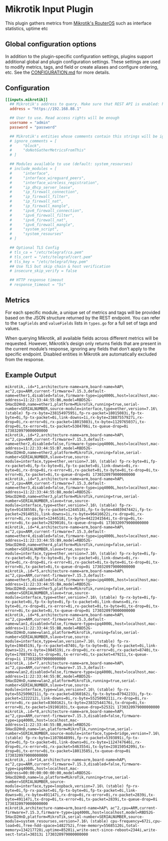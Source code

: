 # Mikrotik Input Plugin

This plugin gathers metrics from [Mikrotik's RouterOS][mikrotik] such as
interface statistics, uptime etc

[mikrotik]: https://mikrotik.com/software

## Global configuration options <!-- @/docs/includes/plugin_config.md -->

In addition to the plugin-specific configuration settings, plugins support
additional global and plugin configuration settings. These settings are used to
modify metrics, tags, and field or create aliases and configure ordering, etc.
See the [CONFIGURATION.md][CONFIGURATION.md] for more details.

[CONFIGURATION.md]: ../../../docs/CONFIGURATION.md#plugins

## Configuration

```toml @sample.conf
[[inputs.mikrotik]]
  ## Mikrotik's address to query. Make sure that REST API is enabled: https://help.mikrotik.com/docs/spaces/ROS/pages/47579162/REST+API
  address = "https://192.168.88.1"

  ## User to use. Read access rights will be enough
  username = "admin"
  password = "password"

  ## Mikrotik's entities whose comments contain this strings will be ignored
  # ignore_comments = [
  #     "block",
  #     "doNotGatherMetricsFromThis"
  # ]

  ## Modules available to use (default: system_resourses)
  # include_modules = [
  #     "interface",
  #     "interface_wireguard_peers",
  #     "interface_wireless_registration",
  #     "ip_dhcp_server_lease",
  #     "ip_firewall_connection",
  #     "ip_firewall_filter",
  #     "ip_firewall_nat",
  #     "ip_firewall_mangle",
  #     "ipv6_firewall_connection",
  #     "ipv6_firewall_filter",
  #     "ipv6_firewall_nat",
  #     "ipv6_firewall_mangle",
  #     "system_script",
  #     "system_resourses"
  # ]

  ## Optional TLS Config
  # tls_ca = "/etc/telegraf/ca.pem"
  # tls_cert = "/etc/telegraf/cert.pem"
  # tls_key = "/etc/telegraf/key.pem"
  ## Use TLS but skip chain & host verification
  # insecure_skip_verify = false

  ## HTTP response timeout
  # response_timeout = "5s"
```

## Metrics

For each specific module, a unique set of metrics and tags will be provided
based on the JSON structure returned by the REST endpoint. You can refer to
the `tagFields` and `valueFields` lists in `types.go` for a full set of
tags and values.

When querying Mikrotik, all available fields across different metrics
will be requested. However, Mikrotik’s design only returns fields that are
present in the current module’s response, ignoring any fields that don’t
apply to the specific endpoint. Disabled entities in Mikrotik are
automatically excluded from the response.

## Example Output

```text
mikrotik,.id=*1,architecture-name=arm,board-name=hAP\ ac^2,cpu=ARM,current-firmware=7.15.3,default-name=ether1,disabled=false,firmware-type=ipq4000L,host=localhost,mac-address=11:22:33:44:55:B6,model=RBD52G-5HacD2HnD,name=ether1,platform=MikroTik,running=true,serial-number=SERIALNUMBER,source-module=interface,type=ether,version=7.16\ (stable) fp-rx-byte=23815497595i,fp-rx-packet=18015083i,fp-tx-byte=0i,fp-tx-packet=0i,link-downs=1i,rx-byte=23887557927i,rx-drop=0i,rx-error=0i,rx-packet=18015083i,tx-byte=1129765037i,tx-drop=0i,tx-error=0i,tx-packet=5384706i,tx-queue-drop=0i 1730320979000000000
mikrotik,.id=*2,architecture-name=arm,board-name=hAP\ ac^2,cpu=ARM,current-firmware=7.15.3,default-name=ether2,disabled=false,firmware-type=ipq4000L,host=localhost,mac-address=11:22:33:44:55:B7,model=RBD52G-5HacD2HnD,name=ether2,platform=MikroTik,running=false,serial-number=SERIALNUMBER,slave=true,source-module=interface,type=ether,version=7.16\ (stable) fp-rx-byte=0i,fp-rx-packet=0i,fp-tx-byte=0i,fp-tx-packet=0i,link-downs=0i,rx-byte=0i,rx-drop=0i,rx-error=0i,rx-packet=0i,tx-byte=0i,tx-drop=0i,tx-error=0i,tx-packet=0i,tx-queue-drop=0i 1730320979000000000
mikrotik,.id=*3,architecture-name=arm,board-name=hAP\ ac^2,cpu=ARM,current-firmware=7.15.3,default-name=ether3,disabled=false,firmware-type=ipq4000L,host=localhost,mac-address=11:22:33:44:55:B8,model=RBD52G-5HacD2HnD,name=ether3,platform=MikroTik,running=true,serial-number=SERIALNUMBER,slave=true,source-module=interface,type=ether,version=7.16\ (stable) fp-rx-byte=91438550i,fp-rx-packet=1244518i,fp-tx-byte=4403947442i,fp-tx-packet=2914053i,link-downs=1i,rx-byte=96416622i,rx-drop=0i,rx-error=0i,rx-packet=1244518i,tx-byte=4422341564i,tx-drop=0i,tx-error=0i,tx-packet=2929010i,tx-queue-drop=0i 1730320979000000000
mikrotik,.id=*4,architecture-name=arm,board-name=hAP\ ac^2,cpu=ARM,current-firmware=7.15.3,default-name=ether4,disabled=false,firmware-type=ipq4000L,host=localhost,mac-address=11:22:33:44:55:B9,model=RBD52G-5HacD2HnD,name=ether4,platform=MikroTik,running=false,serial-number=SERIALNUMBER,slave=true,source-module=interface,type=ether,version=7.16\ (stable) fp-rx-byte=0i,fp-rx-packet=0i,fp-tx-byte=0i,fp-tx-packet=0i,link-downs=0i,rx-byte=0i,rx-drop=0i,rx-error=0i,rx-packet=0i,tx-byte=0i,tx-drop=0i,tx-error=0i,tx-packet=0i,tx-queue-drop=0i 1730320979000000000
mikrotik,.id=*5,architecture-name=arm,board-name=hAP\ ac^2,cpu=ARM,current-firmware=7.15.3,default-name=ether5,disabled=false,firmware-type=ipq4000L,host=localhost,mac-address=11:22:33:44:55:BA,model=RBD52G-5HacD2HnD,name=ether5,platform=MikroTik,running=false,serial-number=SERIALNUMBER,slave=true,source-module=interface,type=ether,version=7.16\ (stable) fp-rx-byte=0i,fp-rx-packet=0i,fp-tx-byte=0i,fp-tx-packet=0i,link-downs=0i,rx-byte=0i,rx-drop=0i,rx-error=0i,rx-packet=0i,tx-byte=0i,tx-drop=0i,tx-error=0i,tx-packet=0i,tx-queue-drop=0i 1730320979000000000
mikrotik,.id=*6,architecture-name=arm,board-name=hAP\ ac^2,cpu=ARM,current-firmware=7.15.3,default-name=wlan1,disabled=false,firmware-type=ipq4000L,host=localhost,mac-address=11:22:33:44:55:BB,model=RBD52G-5HacD2HnD,name=wlan1,platform=MikroTik,running=false,serial-number=SERIALNUMBER,slave=true,source-module=interface,type=wlan,version=7.16\ (stable) fp-rx-byte=1984519i,fp-rx-packet=8740i,fp-tx-byte=0i,fp-tx-packet=0i,link-downs=12i,rx-byte=1984519i,rx-drop=0i,rx-error=0i,rx-packet=8740i,tx-byte=17087451i,tx-drop=0i,tx-error=0i,tx-packet=47921i,tx-queue-drop=1i 1730320979000000000
mikrotik,.id=*7,architecture-name=arm,board-name=hAP\ ac^2,cpu=ARM,current-firmware=7.15.3,default-name=wlan2,disabled=false,firmware-type=ipq4000L,host=localhost,mac-address=11:22:33:44:55:BC,model=RBD52G-5HacD2HnD,name=wlan2,platform=MikroTik,running=true,serial-number=SERIALNUMBER,slave=true,source-module=interface,type=wlan,version=7.16\ (stable) fp-rx-byte=5525090211i,fp-rx-packet=8360162i,fp-tx-byte=87942233i,fp-tx-packet=1222212i,link-downs=0i,rx-byte=5525090211i,rx-drop=0i,rx-error=0i,rx-packet=8360162i,tx-byte=23832544176i,tx-drop=0i,tx-error=0i,tx-packet=19198103i,tx-queue-drop=52532i 1730320979000000000
mikrotik,.id=*8,architecture-name=arm,board-name=hAP\ ac^2,cpu=ARM,current-firmware=7.15.3,disabled=false,firmware-type=ipq4000L,host=localhost,mac-address=11:22:33:44:55:BB,model=RBD52G-5HacD2HnD,name=lan,platform=MikroTik,running=true,serial-number=SERIALNUMBER,source-module=interface,type=bridge,version=7.16\ (stable) fp-rx-byte=1107864899i,fp-rx-packet=5393891i,fp-tx-byte=0i,fp-tx-packet=0i,link-downs=0i,rx-byte=1124747646i,rx-drop=0i,rx-error=0i,rx-packet=5463554i,tx-byte=23815054209i,tx-drop=0i,tx-error=0i,tx-packet=18013585i,tx-queue-drop=0i 1730320979000000000
mikrotik,.id=*14,architecture-name=arm,board-name=hAP\ ac^2,cpu=ARM,current-firmware=7.15.3,disabled=false,firmware-type=ipq4000L,host=localhost,mac-address=00:00:00:00:00:00,model=RBD52G-5HacD2HnD,name=lo,platform=MikroTik,running=true,serial-number=SERIALNUMBER,source-module=interface,type=loopback,version=7.16\ (stable) fp-rx-byte=0i,fp-rx-packet=0i,fp-tx-byte=0i,fp-tx-packet=0i,link-downs=0i,rx-byte=491147i,rx-drop=0i,rx-error=0i,rx-packet=2839i,tx-byte=491147i,tx-drop=0i,tx-error=0i,tx-packet=2839i,tx-queue-drop=0i 1730320979000000000
mikrotik,architecture-name=arm,board-name=hAP\ ac^2,cpu=ARM,current-firmware=7.15.3,firmware-type=ipq4000L,host=localhost,model=RBD52G-5HacD2HnD,platform=MikroTik,serial-number=SERIALNUMBER,source-module=system_resourses,version=7.16\ (stable) cpu-frequency=672i,cpu-load=0i,free-hdd-space=1482752i,free-memory=55685120i,total-memory=134217728i,uptime=85201i,write-sect-since-reboot=2344i,write-sect-total=30313i 1730320979000000000

```
